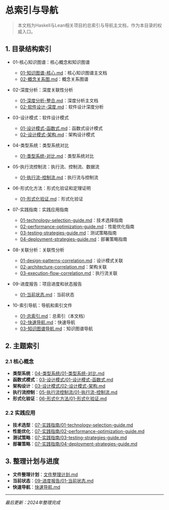 # 总索引与导航

> 本文档为Haskell与Lean相关项目的总索引与导航主文档，作为本目录的权威入口。

## 1. 目录结构索引

- 01-核心知识图谱：核心概念和知识图谱
  - [01-知识图谱-核心.md](../01-核心知识图谱/01-知识图谱-核心.md)：核心知识图谱主文档
  - [02-概念关系图.md](../01-核心知识图谱/02-概念关系图.md)：概念关系图谱

- 02-深度分析：深度关联性分析
  - [01-深度分析-整合.md](../02-深度分析/01-深度分析-整合.md)：深度分析主文档
  - [02-软件设计-深度.md](../02-深度分析/02-软件设计-深度.md)：软件设计深度分析

- 03-设计模式：软件设计模式
  - [01-设计模式-函数式.md](../03-设计模式/01-设计模式-函数式.md)：函数式设计模式
  - [02-设计模式-架构.md](../03-设计模式/02-设计模式-架构.md)：架构设计模式

- 04-类型系统：类型系统对比
  - [01-类型系统-对比.md](../04-类型系统/01-类型系统-对比.md)：类型系统对比

- 05-执行流控制流：执行流、控制流、数据流
  - [01-执行流-控制流.md](../05-执行流控制流/01-执行流-控制流.md)：执行流与控制流

- 06-形式化方法：形式化验证和定理证明
  - [01-形式化验证.md](../06-形式化方法/01-形式化验证.md)：形式化验证

- 07-实践指南：实践应用指南
  - [01-technology-selection-guide.md](../07-实践指南/01-technology-selection-guide.md)：技术选择指南
  - [02-performance-optimization-guide.md](../07-实践指南/02-performance-optimization-guide.md)：性能优化指南
  - [03-testing-strategies-guide.md](../07-实践指南/03-testing-strategies-guide.md)：测试策略指南
  - [04-deployment-strategies-guide.md](../07-实践指南/04-deployment-strategies-guide.md)：部署策略指南

- 08-关联分析：关联性分析
  - [01-design-patterns-correlation.md](../08-关联分析/01-design-patterns-correlation.md)：设计模式关联
  - [02-architecture-correlation.md](../08-关联分析/02-architecture-correlation.md)：架构关联
  - [03-execution-flow-correlation.md](../08-关联分析/03-execution-flow-correlation.md)：执行流关联

- 09-进度报告：项目进度和状态报告
  - [01-当前状态.md](../09-进度报告/01-当前状态.md)：当前状态

- 10-索引导航：导航和索引文件
  - [01-总索引.md](../10-索引导航/01-总索引.md)：总索引（本文档）
  - [02-快速导航.md](../10-索引导航/02-快速导航.md)：快速导航
  - [03-知识图谱导航.md](../10-索引导航/03-知识图谱导航.md)：知识图谱导航

## 2. 主题索引

### 2.1 核心概念

- **类型系统**：[04-类型系统/01-类型系统-对比.md](../04-类型系统/01-类型系统-对比.md)
- **函数式模式**：[03-设计模式/01-设计模式-函数式.md](../03-设计模式/01-设计模式-函数式.md)
- **架构设计**：[03-设计模式/02-设计模式-架构.md](../03-设计模式/02-设计模式-架构.md)
- **执行流控制**：[05-执行流控制流/01-执行流-控制流.md](../05-执行流控制流/01-执行流-控制流.md)
- **形式化验证**：[06-形式化方法/01-形式化验证.md](../06-形式化方法/01-形式化验证.md)

### 2.2 实践应用

- **技术选型**：[07-实践指南/01-technology-selection-guide.md](../07-实践指南/01-technology-selection-guide.md)
- **性能优化**：[07-实践指南/02-performance-optimization-guide.md](../07-实践指南/02-performance-optimization-guide.md)
- **测试策略**：[07-实践指南/03-testing-strategies-guide.md](../07-实践指南/03-testing-strategies-guide.md)
- **部署策略**：[07-实践指南/04-deployment-strategies-guide.md](../07-实践指南/04-deployment-strategies-guide.md)

## 3. 整理计划与进度

- **文件整理计划**：[文件整理计划.md](../文件整理计划.md)
- **当前状态**：[09-进度报告/01-当前状态.md](../09-进度报告/01-当前状态.md)
- **快速导航**：[快速导航.md](../快速导航.md)

---

*最后更新：2024年整理完成*
